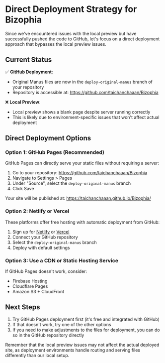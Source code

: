 # Direct Deployment Strategy for Bizophia

Since we've encountered issues with the local preview but have successfully pushed the code to GitHub, let's focus on a direct deployment approach that bypasses the local preview issues.

## Current Status

✅ **GitHub Deployment**: 
- Original Manus files are now in the `deploy-original-manus` branch of your repository
- Repository is accessible at: https://github.com/taichanchaaan/Bizophia

❌ **Local Preview**:
- Local preview shows a blank page despite server running correctly
- This is likely due to environment-specific issues that won't affect actual deployment

## Direct Deployment Options

### Option 1: GitHub Pages (Recommended)

GitHub Pages can directly serve your static files without requiring a server:

1. Go to your repository: https://github.com/taichanchaaan/Bizophia
2. Navigate to Settings > Pages
3. Under "Source", select the `deploy-original-manus` branch
4. Click Save

Your site will be published at: https://taichanchaaan.github.io/Bizophia/

### Option 2: Netlify or Vercel

These platforms offer free hosting with automatic deployment from GitHub:

1. Sign up for [Netlify](https://www.netlify.com/) or [Vercel](https://vercel.com/)
2. Connect your GitHub repository
3. Select the `deploy-original-manus` branch
4. Deploy with default settings

### Option 3: Use a CDN or Static Hosting Service

If GitHub Pages doesn't work, consider:
- Firebase Hosting
- Cloudflare Pages
- Amazon S3 + CloudFront

## Next Steps

1. Try GitHub Pages deployment first (it's free and integrated with GitHub)
2. If that doesn't work, try one of the other options
3. If you need to make adjustments to the files for deployment, you can do so in the GitHub repository directly

Remember that the local preview issues may not affect the actual deployed site, as deployment environments handle routing and serving files differently than our local setup.

